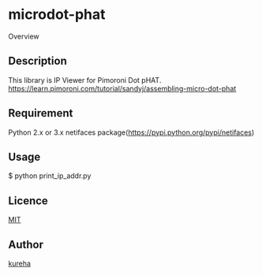 microdot-phat
====

Overview

## Description
This library is IP Viewer for Pimoroni Dot pHAT.
https://learn.pimoroni.com/tutorial/sandyj/assembling-micro-dot-phat

## Requirement
Python 2.x or 3.x
netifaces package(https://pypi.python.org/pypi/netifaces)

## Usage
$ python print_ip_addr.py

## Licence

[MIT](https://github.com/tcnksm/tool/blob/master/LICENCE)

## Author

[kureha](https://twitter.com/atodelie)